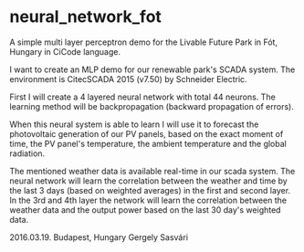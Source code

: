 # neural_network_fot
A simple multi layer perceptron demo for the Livable Future Park in Fót, Hungary in CiCode language.

I want to create an MLP demo for our renewable park's SCADA system. 
The environment is CitecSCADA 2015 (v7.50) by Schneider Electric.

First I will create a 4 layered neural network with total 44 neurons.
The learning method will be backpropagation (backward propagation of errors).

When this neural system is able to learn I will use it to forecast the photovoltaic generation of our PV panels, based on the exact moment of time, the PV panel's temperature, the ambient temperature and the global radiation.

The mentioned weather data is available real-time in our scada system. The neural network will learn the correlation between the weather and time by the last 3 days (based on weighted averages) in the first and second layer. In the 3rd and 4th layer the network will learn the correlation between the weather data and the output power based on the last 30 day's weighted data.

2016.03.19. Budapest, Hungary
Gergely Sasvári
